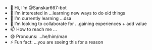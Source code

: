 - 👋 Hi, I’m @Sanskar667-bot
- 👀 I’m interested in ...learning new ways to do old things
- 🌱 I’m currently learning ...dsa
- 💞️ I’m looking to collaborate for ...gaining experiences + add value 
- 📫 How to reach me ...
- 😄 Pronouns: ...he/him/man
- ⚡ Fun fact: ...you are sseing this for a reason 

<!---
Sanskar667-bot/Sanskar667-bot is a ✨ special ✨ repository because its `README.md` (this file) appears on your GitHub profile.
You can click the Preview link to take a look at your changes.
--->
